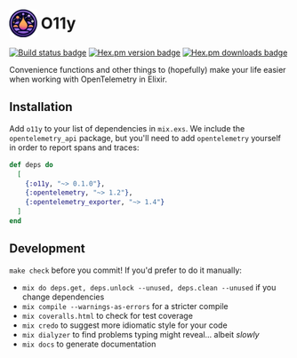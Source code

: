<h1>
  <img src="o11y.png" alt="O11y Logo" width="50" style="vertical-align: middle;" />
  <span style="vertical-align: middle;">O11y</span>
</h1>


[![Build status badge](https://github.com/marcdel/o11y/workflows/CI/badge.svg)](https://github.com/marcdel/o11y/actions)
[![Hex.pm version badge](https://img.shields.io/hexpm/v/o11y.svg)](https://hex.pm/packages/o11y)
[![Hex.pm downloads badge](https://img.shields.io/hexpm/dt/o11y.svg)](https://hex.pm/packages/o11y)

Convenience functions and other things to (hopefully) make your life easier when working with OpenTelemetry in Elixir.

## Installation

Add `o11y` to your list of dependencies in `mix.exs`.
We include the `opentelemetry_api` package, but you'll need to add `opentelemetry` yourself in order to report spans and traces:

```elixir
def deps do
  [
    {:o11y, "~> 0.1.0"},
    {:opentelemetry, "~> 1.2"},
    {:opentelemetry_exporter, "~> 1.4"}
  ]
end
```

## Development

`make check` before you commit! If you'd prefer to do it manually:

* `mix do deps.get, deps.unlock --unused, deps.clean --unused` if you change dependencies
* `mix compile --warnings-as-errors` for a stricter compile
* `mix coveralls.html` to check for test coverage
* `mix credo` to suggest more idiomatic style for your code
* `mix dialyzer` to find problems typing might reveal… albeit *slowly*
* `mix docs` to generate documentation

